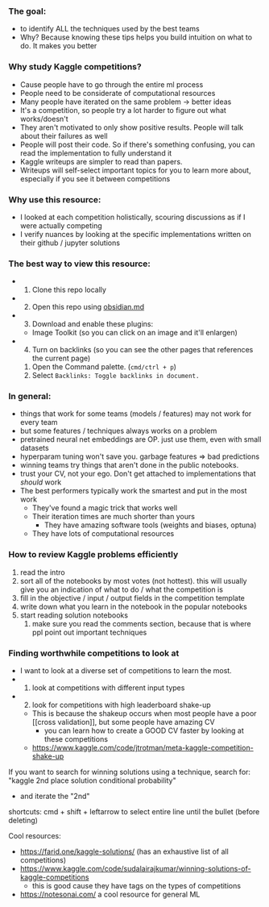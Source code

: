 ### The goal:
- to identify ALL the techniques used by the best teams
- Why? Because knowing these tips helps you build intuition on what to do. It makes you better
### Why study Kaggle competitions?
- Cause people have to go through the entire ml process
- People need to be considerate of computational resources
- Many people have iterated on the same problem -> better ideas
- It's a competition, so people try a lot harder to figure out what works/doesn't
- They aren't motivated to only show positive results. People will talk about their failures as well
- People will post their code. So if there's something confusing, you can read the implementation to fully understand it
- Kaggle writeups are simpler to read than papers.
- Writeups will self-select important topics for you to learn more about, especially if you see it between competitions

### Why use this resource:
- I looked at each competition holistically, scouring discussions as if I were actually competing
- I verify nuances by looking at the specific implementations written on their github / jupyter solutions

### The best way to view this resource:
- 1) Clone this repo locally
- 2) Open this repo using [obsidian.md](https://obsidian.md/)
- 3) Download and enable these plugins:
	- Image Toolkit (so you can click on an image and it'll enlargen)
- 4) Turn on backlinks (so you can see the other pages that references the current page)
	1. Open the Command palette. (`cmd/ctrl + p`)
	2. Select `Backlinks: Toggle backlinks in document.`

### In general:
- things that work for some teams (models / features) may not work for every team
- but some features / techniques always works on a problem
- pretrained neural net embeddings are OP. just use them, even with small datasets
- hyperparam tuning won't save you. garbage features => bad predictions
- winning teams try things that aren't done in the public notebooks.
- trust your CV, not your ego. Don't get attached to implementations that *should* work
- The best performers typically work the smartest and put in the most work
	- They've found a magic trick that works well
	- Their iteration times are much shorter than yours
		- They have amazing software tools (weights and biases, optuna)
	- They have lots of computational resources

### How to review Kaggle problems efficiently
1) read the intro
2) sort all of the notebooks by most votes (not hottest). this will usually give you an indication of what to do / what the competition is
3) fill in the objective / input / output fields in the competition template
4) write down what you learn in the notebook in the popular notebooks
5) start reading solution notebooks
	1) make sure you read the comments section, because that is where ppl point out important techniques

### Finding worthwhile competitions to look at
- I want to look at a diverse set of competitions to learn the most.
- 1) look at competitions with different input types
- 2) look for competitions with high leaderboard shake-up
	- This is because the shakeup occurs when most people have a poor [[cross validation]], but some people have amazing CV
		- you can learn how to create a GOOD CV faster by looking at these competitions
	- https://www.kaggle.com/code/jtrotman/meta-kaggle-competition-shake-up

If you want to search for winning solutions using a technique, search for:
"kaggle 2nd place solution conditional probability"
- and iterate the "2nd"

shortcuts:
cmd + shift + leftarrow to select entire line until the bullet (before deleting)

Cool resources:
- https://farid.one/kaggle-solutions/ (has an exhaustive list of all competitions)
- https://www.kaggle.com/code/sudalairajkumar/winning-solutions-of-kaggle-competitions
	- this is good cause they have tags on the types of competitions
- https://notesonai.com/ a cool resource for general ML